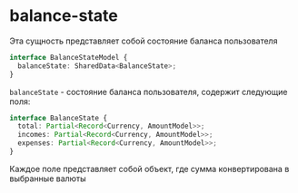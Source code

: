 # balance-state

Эта сущность представляет собой состояние баланса пользователя

```typescript
interface BalanceStateModel {
  balanceState: SharedData<BalanceState>;
}
```

`balanceState` - состояние баланса пользователя, содержит следующие поля:

```typescript
interface BalanceState {
  total: Partial<Record<Currency, AmountModel>>;
  incomes: Partial<Record<Currency, AmountModel>>;
  expenses: Partial<Record<Currency, AmountModel>>;
}
```
Каждое поле представляет собой объект, где сумма конвертирована в выбранные валюты

